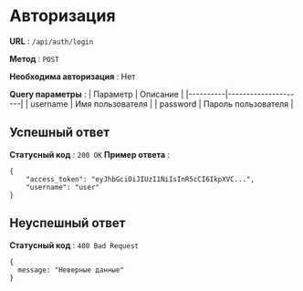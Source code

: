 # Авторизация
**URL** : `/api/auth/login`  
  
**Метод** : `POST`  
  
**Необходима авторизация** : Нет  

**Query параметры** : 
| Параметр | Описание            |
|----------|---------------------|
| username | Имя пользователя    |
| password | Пароль пользователя |

## Успешный ответ
**Статусный код** : `200 OK`
**Пример ответа** :  
````
{
    "access_token": "eyJhbGciOiJIUzI1NiIsInR5cCI6IkpXVC...",
    "username": "user"
}
````

## Неуспешный ответ
**Статусный код** : `400 Bad Request`
````
{
  message: "Неверные данные"
}
````  

